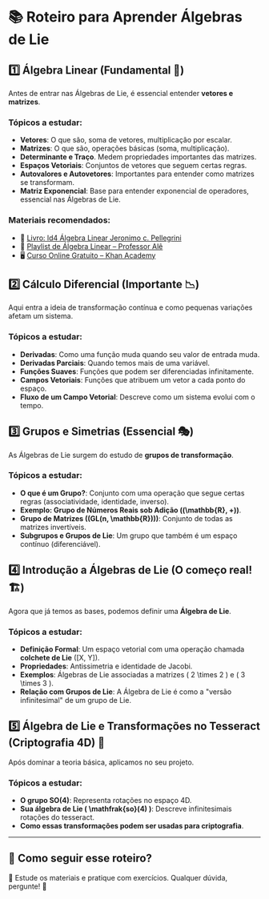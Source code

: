 # 📚 Roteiro para Aprender Álgebras de Lie

## **1️⃣ Álgebra Linear** (Fundamental 🚀)
Antes de entrar nas Álgebras de Lie, é essencial entender **vetores e matrizes**.

### **Tópicos a estudar:**
- **Vetores**: O que são, soma de vetores, multiplicação por escalar.
- **Matrizes**: O que são, operações básicas (soma, multiplicação).
- **Determinante e Traço**. Medem propriedades importantes das matrizes.
- **Espaços Vetoriais**: Conjuntos de vetores que seguem certas regras.
- **Autovalores e Autovetores**: Importantes para entender como matrizes se transformam.
- **Matriz Exponencial**: Base para entender exponencial de operadores, essencial nas Álgebras de Lie.

### **Materiais recomendados:**
- 📖 [Livro: ld4 Álgebra Linear Jeronimo c. Pellegrini](/Pesquisa/Material/Estudo/AlgebrasDeLie/ld4_Álgebra-linear_Jeronimo-c-pellegrini.pdf)
- 🎥 [Playlist de Álgebra Linear – Professor Alê](https://youtube.com/playlist?list=PLO3hBdfBc4pFef1zn1oZyYXLomL9MiX-C&si=oB2HvQNd8_WUJYYd)
- 🖥️ [Curso Online Gratuito – Khan Academy](https://pt.khanacademy.org/math/linear-algebra)

## **2️⃣ Cálculo Diferencial** (Importante 📉)
Aqui entra a ideia de transformação contínua e como pequenas variações afetam um sistema.

### **Tópicos a estudar:**
- **Derivadas**: Como uma função muda quando seu valor de entrada muda.
- **Derivadas Parciais**: Quando temos mais de uma variável.
- **Funções Suaves**: Funções que podem ser diferenciadas infinitamente.
- **Campos Vetoriais**: Funções que atribuem um vetor a cada ponto do espaço.
- **Fluxo de um Campo Vetorial**: Descreve como um sistema evolui com o tempo.


## **3️⃣ Grupos e Simetrias** (Essencial 🎭)
As Álgebras de Lie surgem do estudo de **grupos de transformação**.

### **Tópicos a estudar:**

- **O que é um Grupo?**: Conjunto com uma operação que segue certas regras (associatividade, identidade, inverso).
- **Exemplo: Grupo de Números Reais sob Adição (\(\mathbb{R}, +\))**.
- **Grupo de Matrizes (\(GL(n, \mathbb{R})\))**: Conjunto de todas as matrizes invertíveis.
- **Subgrupos e Grupos de Lie**: Um grupo que também é um espaço contínuo (diferenciável).


## **4️⃣ Introdução a Álgebras de Lie** (O começo real! 🏗️)
Agora que já temos as bases, podemos definir uma **Álgebra de Lie**.

### **Tópicos a estudar:**
- **Definição Formal**: Um espaço vetorial com uma operação chamada **colchete de Lie** \([X, Y]\).
- **Propriedades**: Antissimetria e identidade de Jacobi.
- **Exemplos**: Álgebras de Lie associadas a matrizes \( 2 \times 2 \) e \( 3 \times 3 \).
- **Relação com Grupos de Lie**: A Álgebra de Lie é como a "versão infinitesimal" de um grupo de Lie.

## **5️⃣ Álgebra de Lie e Transformações no Tesseract (Criptografia 4D) 🧩**
Após dominar a teoria básica, aplicamos no seu projeto.

### **Tópicos a estudar:**
- **O grupo SO(4)**: Representa rotações no espaço 4D.
- **Sua álgebra de Lie \( \mathfrak{so}(4) \)**: Descreve infinitesimais rotações do tesseract.
- **Como essas transformações podem ser usadas para criptografia**.

---
## **📌 Como seguir esse roteiro?**
📖 Estude os materiais e pratique com exercícios. Qualquer dúvida, pergunte! 🚀
